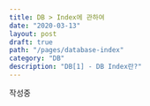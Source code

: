 ```yaml
---
title: DB > Index에 관하여
date: "2020-03-13"
layout: post
draft: true
path: "/pages/database-index"
category: "DB"
description: "DB[1] - DB Index란?"
---
```


작성중